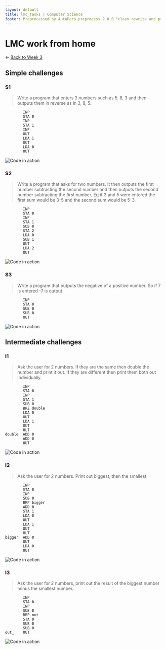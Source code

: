 ```yaml
---
layout: default
title: lmc_tasks | Computer Science
footer: Preprocessed by AutoDocs.preprocess 2.0.0 "clean rewrite and preprocessing" ⓒ Starwort, 2020
---
```


# LMC work from home

← [Back to Week 3](./index.html)

## Simple challenges

### S1

> Write a program that enters 3 numbers such as 5, 8, 3 and then outputs them in reverse as in 3, 8, 5.

```lmc
        INP
        STA 0
        INP
        STA 1
        INP
        OUT
        LDA 1
        OUT
        LDA 0
        OUT
```

![Code in action](./simple_challenge_1.gif)

### S2

> Write a program that asks for two numbers. It then outputs the first number subtracting the second number and then outputs the second number subtracting the first number. Eg if 3 and 5 were entered the first sum would be 3-5 and the second sum would be 5-3.

```lmc
        INP
        STA 0
        INP
        STA 1
        SUB 0
        STA 2
        LDA 0
        SUB 1
        OUT
        LDA 2
        OUT
```

![Code in action](./simple_challenge_2.gif)

### S3

> Write a program that outputs the negative of a positive number. So if 7 is entered -7 is output.

```lmc
        INP
        STA 0
        SUB 0
        SUB 0
        OUT
```

![Code in action](./simple_challenge_3.gif)

## Intermediate challenges

### I1

> Ask the user for 2 numbers. If they are the same then double the number and print it out. If they are different then print them both out individually.

```lmc
        INP
        STA 0
        INP
        STA 1
        SUB 0
        BRZ double
        LDA 0
        OUT
        LDA 1
        OUT
        HLT
double  ADD 0
        ADD 0
        OUT
```

![Code in action](./intermediate_challenge_1.gif)

### I2

> Ask the user for 2 numbers. Print out biggest, then the smallest.

```lmc
        INP
        STA 0
        INP
        SUB 0
        BRP bigger
        ADD 0
        STA 1
        LDA 0
        OUT
        LDA 1
        OUT
        HLT
bigger  ADD 0
        OUT
        LDA 0
        OUT
```

![Code in action](./intermediate_challenge_2.gif)

### I3

> Ask the user for 2 numbers, print out the result of the biggest number minus the smallest number.

```lmc
        INP
        STA 0
        INP
        SUB 0
        BRP out_
        STA 0
        SUB 0
        SUB 0
out_    OUT
```

![Code in action](./intermediate_challenge_3.gif)